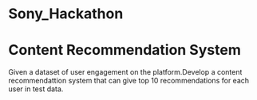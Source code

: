 # Sony_Hackathon

# Content Recommendation System

Given a dataset of user engagement on the platform.Develop a content recommendattion system that can give top 10 recommendations for each user in test data.

